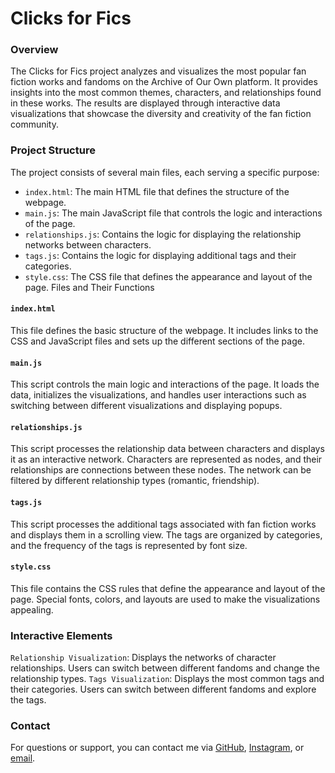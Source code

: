 # Clicks for Fics
### Overview
The Clicks for Fics project analyzes and visualizes the most popular fan fiction works and fandoms on the Archive of Our Own platform. It provides insights into the most common themes, characters, and relationships found in these works. The results are displayed through interactive data visualizations that showcase the diversity and creativity of the fan fiction community.

### Project Structure
The project consists of several main files, each serving a specific purpose:

- `index.html`: The main HTML file that defines the structure of the webpage.
- `main.js`: The main JavaScript file that controls the logic and interactions of the page.
- `relationships.js`: Contains the logic for displaying the relationship networks between characters.
- `tags.js`: Contains the logic for displaying additional tags and their categories.
- `style.css`: The CSS file that defines the appearance and layout of the page.
Files and Their Functions

#### `index.html`
This file defines the basic structure of the webpage. It includes links to the CSS and JavaScript files and sets up the different sections of the page.

#### `main.js`
This script controls the main logic and interactions of the page. It loads the data, initializes the visualizations, and handles user interactions such as switching between different visualizations and displaying popups.

#### `relationships.js`
This script processes the relationship data between characters and displays it as an interactive network. Characters are represented as nodes, and their relationships are connections between these nodes. The network can be filtered by different relationship types (romantic, friendship).

#### `tags.js`
This script processes the additional tags associated with fan fiction works and displays them in a scrolling view. The tags are organized by categories, and the frequency of the tags is represented by font size.

#### `style.css`
This file contains the CSS rules that define the appearance and layout of the page. Special fonts, colors, and layouts are used to make the visualizations appealing.

### Interactive Elements
`Relationship Visualization`: Displays the networks of character relationships. Users can switch between different fandoms and change the relationship types.
`Tags Visualization`: Displays the most common tags and their categories. Users can switch between different fandoms and explore the tags.

### Contact
For questions or support, you can contact me via [GitHub](https://github.com/imahrahim), [Instagram](https://www.instagram.com/imahleaf/), or [email](mailto:imah.rahim@me.com).


